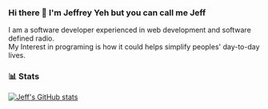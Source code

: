 ### Hi there 👋 I'm Jeffrey Yeh but you can call me Jeff  
I am a software developer experienced in web development and software defined radio.  
My Interest in programing is how it could helps simplify peoples' day-to-day lives.  

### 📊 Stats  
[![Jeff's GitHub stats](https://github-readme-stats.vercel.app/api?username=TsungLinYeh)](https://github.com/anuraghazra/github-readme-stats)  

<!--
**TsungLinYeh/TsungLinYeh** is a ✨ _special_ ✨ repository because its `README.md` (this file) appears on your GitHub profile.

Here are some ideas to get you started:

- 🔭 I’m currently working on ...
- 🌱 I’m currently learning ...
- 👯 I’m looking to collaborate on ...
- 🤔 I’m looking for help with ...
- 💬 Ask me about ...
- 📫 How to reach me: ...
- 😄 Pronouns: ...
- ⚡ Fun fact: ...
-->
